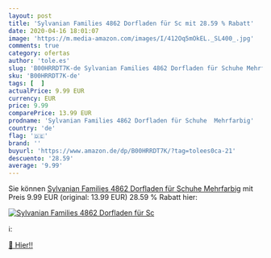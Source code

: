 ```yaml
---
layout: post
title: 'Sylvanian Families 4862 Dorfladen für Sc mit 28.59 % Rabatt'
date: 2020-04-16 18:01:07
image: 'https://m.media-amazon.com/images/I/412Oq5mOkEL._SL400_.jpg'
comments: true
category: ofertas
author: 'tole.es'
slug: 'B00HRRDT7K-de Sylvanian Families 4862 Dorfladen für Schuhe Mehrfarbig'
sku: 'B00HRRDT7K-de'
tags: [  ]
actualPrice: 9.99 EUR
currency: EUR
price: 9.99
comparePrice: 13.99 EUR
prodname: 'Sylvanian Families 4862 Dorfladen für Schuhe  Mehrfarbig'
country: 'de'
flag: '🇩🇪'
brand: ''
buyurl: 'https://www.amazon.de/dp/B00HRRDT7K/?tag=tolees0ca-21'
descuento: '28.59'
average: '9.99'
---
```


Sie können [Sylvanian Families 4862 Dorfladen für Schuhe  Mehrfarbig](https://www.amazon.de/dp/B00HRRDT7K/?tag=tolees0ca-21) mit Preis 9.99 EUR (original: 13.99 EUR) 28.59 % Rabatt hier:

[![Sylvanian Families 4862 Dorfladen für Sc](https://m.media-amazon.com/images/I/412Oq5mOkEL._SL400_.jpg)](https://www.amazon.de/dp/B00HRRDT7K/?tag=tolees0ca-21)

ℹ️:


[🛒 Hier!!](https://www.amazon.de/dp/B00HRRDT7K/?tag=tolees0ca-21)

